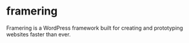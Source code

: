 # framering
Framering is a WordPress framework built for creating and prototyping websites faster than ever.
